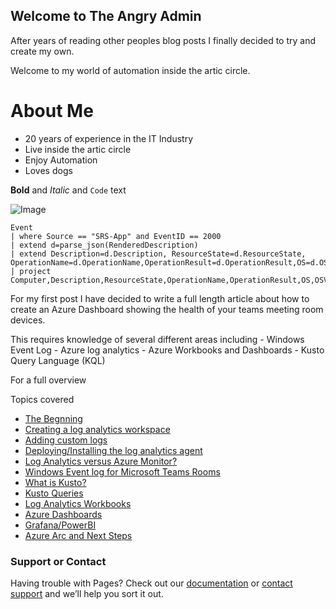 ## Welcome to The Angry Admin

After years of reading other peoples blog posts I finally decided to try and create my own.

Welcome to my world of automation inside the artic circle.

# About Me
- 20 years of experience in the IT Industry
- Live inside the artic circle
- Enjoy Automation
- Loves dogs

**Bold** and _Italic_ and `Code` text

![Image](src)
```
Event 
| where Source == "SRS-App" and EventID == 2000
| extend d=parse_json(RenderedDescription) 
| extend Description=d.Description, ResourceState=d.ResourceState, OperationName=d.OperationName,OperationResult=d.OperationResult,OS=d.OS,OSVersion=d.OSVersion,Alias=d.Alias,DisplayName=d.DisplayName,Appversion=d.Appversion,IPV4Address=d.IPV4Address,IPV4Address2=d.IPV4Address2,IPV6Address=d.IPV6Address
| project Computer,Description,ResourceState,OperationName,OperationResult,OS,OSVersion,Alias,DisplayName,Appversion,IPV4Address,IPV4Address2,IPV6Address
```

For my first post I have decided to write a full length article about how to create an Azure Dashboard showing the health of your teams meeting room devices.

This requires knowledge of several different areas including 
                  - Windows Event Log
                  - Azure log analytics
                  - Azure Workbooks and Dashboards
                  - Kusto Query Language (KQL)

For a full overview

Topics covered
  - [The Begnning](https://github.com/OliverAdams/angryadmin/blob/gh-pages/dashboard-overview.md)
  - [Creating a log analytics workspace](https://github.com/OliverAdams/angryadmin/blob/gh-pages/law.md)
  - [Adding custom logs](https://github.com/OliverAdams/angryadmin/blob/gh-pages/law-customlogs.md)
  - [Deploying/Installing the log analytics agent](https://github.com/OliverAdams/angryadmin/blob/gh-pages/)
  - [Log Analytics versus Azure Monitor?](https://github.com/OliverAdams/angryadmin/blob/gh-pages/)
  - [Windows Event log for Microsoft Teams Rooms](https://github.com/OliverAdams/angryadmin/blob/gh-pages/teamsroom-eventlogs.md)
  - [What is Kusto?](https://github.com/OliverAdams/angryadmin/blob/gh-pages/kusto.md)
  - [Kusto Queries](https://github.com/OliverAdams/angryadmin/blob/gh-pages/kusto-queries.md)
  - [Log Analytics Workbooks](https://github.com/OliverAdams/angryadmin/blob/gh-pages/azure-workbooks.md)
  - [Azure Dashboards](https://github.com/OliverAdams/angryadmin/blob/gh-pages/azure-dashboards.md)
  - [Grafana/PowerBI](https://github.com/OliverAdams/angryadmin/blob/gh-pages/grafana-powerbi.md)
  - [Azure Arc and Next Steps](https://github.com/OliverAdams/angryadmin/blob/gh-pages/azure-arc.md)



### Support or Contact
Having trouble with Pages? Check out our [documentation](https://docs.github.com/categories/github-pages-basics/) or [contact support](https://support.github.com/contact) and we’ll help you sort it out.
